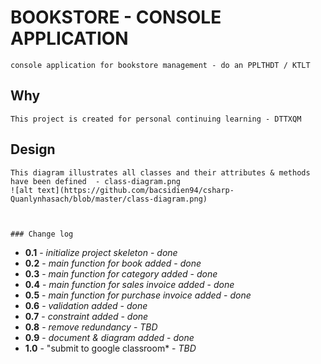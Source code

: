 

# BOOKSTORE - CONSOLE  APPLICATION

```
console application for bookstore management - do an PPLTHDT / KTLT
```

## Why  

```
This project is created for personal continuing learning - DTTXQM
```

## Design

```
This diagram illustrates all classes and their attributes & methods have been defined  - class-diagram.png
![alt text](https://github.com/bacsidien94/csharp-Quanlynhasach/blob/master/class-diagram.png)



### Change log  

```
* **0.1** - *initialize project skeleton* - *done*
* **0.2** - *main function for book added* - *done*
* **0.3** - *main function for category added* - *done*
* **0.4** - *main function for sales invoice added* - *done*
* **0.5** - *main function for purchase invoice added* - *done*
* **0.6** - *validation added* - *done*
* **0.7** - *constraint added* - *done*
* **0.8** - *remove redundancy* - *TBD*
* **0.9** - *document & diagram added* - *done*
* **1.0** - "submit to google classroom* - *TBD*
```
